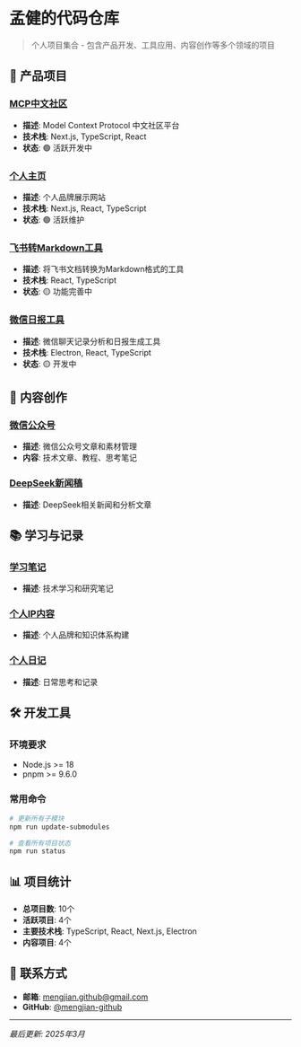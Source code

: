 # 孟健的代码仓库

> 个人项目集合 - 包含产品开发、工具应用、内容创作等多个领域的项目

## 🚀 产品项目

### [MCP中文社区](./mcp-cn/)
- **描述**: Model Context Protocol 中文社区平台
- **技术栈**: Next.js, TypeScript, React
- **状态**: 🟢 活跃开发中

### [个人主页](./mengjian-homepage/)
- **描述**: 个人品牌展示网站
- **技术栈**: Next.js, React, TypeScript
- **状态**: 🟢 活跃维护

### [飞书转Markdown工具](./lark-to-markdown/)
- **描述**: 将飞书文档转换为Markdown格式的工具
- **技术栈**: React, TypeScript
- **状态**: 🟡 功能完善中

### [微信日报工具](./wechat-daily-report/)
- **描述**: 微信聊天记录分析和日报生成工具
- **技术栈**: Electron, React, TypeScript
- **状态**: 🟡 开发中

## 📝 内容创作

### [微信公众号](./wechat-mp/)
- **描述**: 微信公众号文章和素材管理
- **内容**: 技术文章、教程、思考笔记

### [DeepSeek新闻稿](./deepseek-newsletter/)
- **描述**: DeepSeek相关新闻和分析文章

## 📚 学习与记录

### [学习笔记](./study-notes/)
- **描述**: 技术学习和研究笔记

### [个人IP内容](./personal-ip/)
- **描述**: 个人品牌和知识体系构建

### [个人日记](./diary/)
- **描述**: 日常思考和记录

## 🛠️ 开发工具

### 环境要求
- Node.js >= 18
- pnpm >= 9.6.0

### 常用命令
```bash
# 更新所有子模块
npm run update-submodules

# 查看所有项目状态
npm run status
```

## 📊 项目统计

- **总项目数**: 10个
- **活跃项目**: 4个
- **主要技术栈**: TypeScript, React, Next.js, Electron
- **内容项目**: 4个

## 📧 联系方式

- **邮箱**: mengjian.github@gmail.com
- **GitHub**: [@mengjian-github](https://github.com/mengjian-github)

---

*最后更新: 2025年3月*
